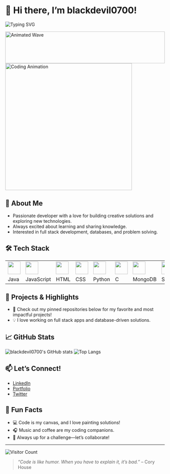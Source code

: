 # 👋 Hi there, I’m blackdevil0700!

![Typing SVG](https://readme-typing-svg.demolab.com?font=Fira+Code&size=30&pause=1000&color=36BCF7&center=true&width=800&lines=Welcome+to+My+GitHub!;Creative+Developer+%F0%9F%92%A1)

<!-- Animated SVG Wave -->
<img src="https://raw.githubusercontent.com/Akshay090/svg-waves/main/waves.svg" alt="Animated Wave" width="100%" height="100px">

<!-- Fun Animated GIF (replace with your own if you like!) -->
<img src="https://media.giphy.com/media/13HgwGsXF0aiGY/giphy.gif" alt="Coding Animation" width="400"/>

## 🙋 About Me
- Passionate developer with a love for building creative solutions and exploring new technologies.
- Always excited about learning and sharing knowledge.
- Interested in full stack development, databases, and problem solving.

## 🛠️ Tech Stack
<table>
  <tr>
    <td><img src="https://cdn.jsdelivr.net/gh/devicons/devicon/icons/java/java-original.svg" width="40" /></td>
    <td><img src="https://cdn.jsdelivr.net/gh/devicons/devicon/icons/javascript/javascript-original.svg" width="40" /></td>
    <td><img src="https://cdn.jsdelivr.net/gh/devicons/devicon/icons/html5/html5-original.svg" width="40" /></td>
    <td><img src="https://cdn.jsdelivr.net/gh/devicons/devicon/icons/css3/css3-original.svg" width="40" /></td>
    <td><img src="https://cdn.jsdelivr.net/gh/devicons/devicon/icons/python/python-original.svg" width="40" /></td>
    <td><img src="https://cdn.jsdelivr.net/gh/devicons/devicon/icons/c/c-original.svg" width="40" /></td>
    <td><img src="https://cdn.jsdelivr.net/gh/devicons/devicon/icons/mongodb/mongodb-original.svg" width="40" /></td>
    <td><img src="https://cdn.jsdelivr.net/gh/devicons/devicon/icons/mysql/mysql-original.svg" width="40" /></td>
  </tr>
  <tr>
    <td>Java</td>
    <td>JavaScript</td>
    <td>HTML</td>
    <td>CSS</td>
    <td>Python</td>
    <td>C</td>
    <td>MongoDB</td>
    <td>SQL</td>
  </tr>
</table>

## 🚀 Projects & Highlights

- 🔭 Check out my pinned repositories below for my favorite and most impactful projects!
- 💡 I love working on full stack apps and database-driven solutions.

## 📈 GitHub Stats

![blackdevil0700's GitHub stats](https://github-readme-stats.vercel.app/api?username=blackdevil0700&show_icons=true&theme=radical)
![Top Langs](https://github-readme-stats.vercel.app/api/top-langs/?username=blackdevil0700&layout=compact&theme=radical)

## 📫 Let’s Connect!
- [LinkedIn](#) <!-- Add your actual LinkedIn URL -->
- [Portfolio](#) <!-- Add your personal website if any -->
- [Twitter](#) <!-- Add your handle if you use Twitter for tech -->

## 🧩 Fun Facts

- 💻 Code is my canvas, and I love painting solutions!
- 🎧 Music and coffee are my coding companions.
- 🧩 Always up for a challenge—let’s collaborate!

---

![Visitor Count](https://komarev.com/ghpvc/?username=blackdevil0700&color=blue)

> *“Code is like humor. When you have to explain it, it’s bad.”* – Cory House
